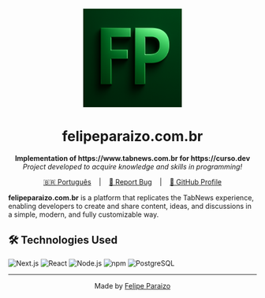 <p align="center">
  <img src="images/fp-logo.png" alt="logo-FP" width="200"/>
</p>

<h1 align="center">felipeparaizo.com.br</h1>

<p align="center">
  <strong>Implementation of https://www.tabnews.com.br for https://curso.dev</strong><br>
  <em>Project developed to acquire knowledge and skills in programming!</em>
</p>

<p align="center">
  <a href="/README-PT.md" target="_blank">🇧🇷 Português</a>
  &nbsp;&nbsp;&nbsp;|&nbsp;&nbsp;&nbsp;
  <a href="https://github.com/Fparaiz0/felipeparaizo.com.br/issues" target="_blank">🐛 Report Bug</a>
  &nbsp;&nbsp;&nbsp;|&nbsp;&nbsp;&nbsp;
  <a href="https://github.com/Fparaiz0" target="_blank">💼 GitHub Profile</a>
</p>

**felipeparaizo.com.br** is a platform that replicates the TabNews experience, enabling developers to create and share content, ideas, and discussions in a simple, modern, and fully customizable way.

## 🛠️ Technologies Used

![Next.js](https://img.shields.io/badge/Next.js-000000?style=for-the-badge&logo=next.js&logoColor=white)
![React](https://img.shields.io/badge/React-20232A?style=for-the-badge&logo=react&logoColor=61DAFB)
![Node.js](https://img.shields.io/badge/Node.js-43853D?style=for-the-badge&logo=node.js&logoColor=white)
![npm](https://img.shields.io/badge/npm-CB3837?style=for-the-badge&logo=npm&logoColor=white)
![PostgreSQL](https://img.shields.io/badge/PostgreSQL-316192?style=for-the-badge&logo=postgresql&logoColor=white)

---

<p align="center">
  Made by <a href="https://github.com/Fparaiz0/" target="_blank">Felipe Paraizo</a>
</p>
